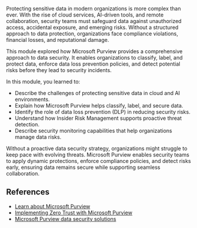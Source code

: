 Protecting sensitive data in modern organizations is more complex than ever. With the rise of cloud services, AI-driven tools, and remote collaboration, security teams must safeguard data against unauthorized access, accidental exposure, and emerging risks. Without a structured approach to data protection, organizations face compliance violations, financial losses, and reputational damage.

This module explored how Microsoft Purview provides a comprehensive approach to data security. It enables organizations to classify, label, and protect data, enforce data loss prevention policies, and detect potential risks before they lead to security incidents.

In this module, you learned to:

- Describe the challenges of protecting sensitive data in cloud and AI environments.
- Explain how Microsoft Purview helps classify, label, and secure data.
- Identify the role of data loss prevention (DLP) in reducing security risks.
- Understand how Insider Risk Management supports proactive threat detection.
- Describe security monitoring capabilities that help organizations manage data risks.

Without a proactive data security strategy, organizations might struggle to keep pace with evolving threats. Microsoft Purview enables security teams to apply dynamic protections, enforce compliance policies, and detect risks early, ensuring data remains secure while supporting seamless collaboration.

## References

- [Learn about Microsoft Purview](/purview/purview)
- [Implementing Zero Trust with Microsoft Purview](/zero-trust-microsoft-purview)
- [Microsoft Purview data security solutions](/purview/purview-security)
